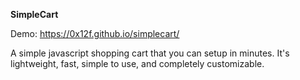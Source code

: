 **SimpleCart**

Demo: https://0x12f.github.io/simplecart/

A simple javascript shopping cart that you can setup in minutes. It's lightweight, fast, simple to use, and completely customizable.
